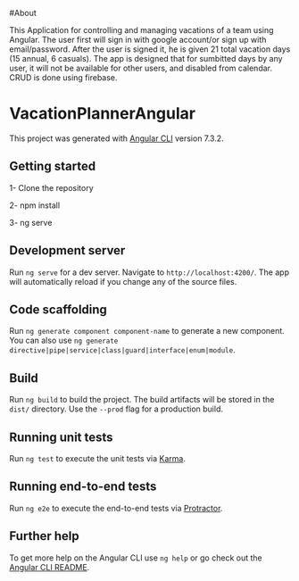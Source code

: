 #About

This Application for controlling and managing vacations of a team using Angular. The user first will sign in with google account/or sign up with email/password. After the user is signed it, he is given 21 total vacation days (15 annual, 6 casuals). The app is designed that for sumbitted days by any user, it will not be available for other users, and disabled from calendar. CRUD is done using firebase.

# VacationPlannerAngular

This project was generated with [Angular CLI](https://github.com/angular/angular-cli) version 7.3.2.

## Getting started

1- Clone the repository 

2- npm install

3- ng serve

## Development server

Run `ng serve` for a dev server. Navigate to `http://localhost:4200/`. The app will automatically reload if you change any of the source files.

## Code scaffolding

Run `ng generate component component-name` to generate a new component. You can also use `ng generate directive|pipe|service|class|guard|interface|enum|module`.

## Build

Run `ng build` to build the project. The build artifacts will be stored in the `dist/` directory. Use the `--prod` flag for a production build.

## Running unit tests

Run `ng test` to execute the unit tests via [Karma](https://karma-runner.github.io).

## Running end-to-end tests

Run `ng e2e` to execute the end-to-end tests via [Protractor](http://www.protractortest.org/).

## Further help

To get more help on the Angular CLI use `ng help` or go check out the [Angular CLI README](https://github.com/angular/angular-cli/blob/master/README.md).
